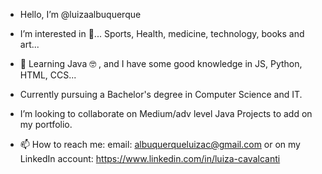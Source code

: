 - Hello, I’m @luizaalbuquerque

-  I’m interested in 👀... Sports, Health, medicine, technology, books and art...
- 🌱 Learning Java 🤓 , and I have some good knowledge in JS, Python, HTML, CCS...  
- Currently pursuing a Bachelor's degree in Computer Science and IT. 
- I’m looking to collaborate on Medium/adv level Java Projects to add on my portfolio.
- 📫 How to reach me: email: albuquerqueluizac@gmail.com or on my LinkedIn account: https://www.linkedin.com/in/luiza-cavalcanti


